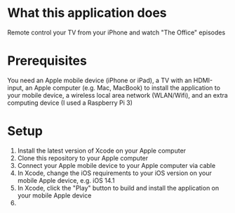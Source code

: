 # What this application does
Remote control your TV from your iPhone and watch "The Office" episodes

# Prerequisites
You need an Apple mobile device (iPhone or iPad), a TV with an HDMI-input, an Apple computer (e.g. Mac, MacBook) to install the application to your mobile device, a wireless local area network (WLAN/Wifi), and an extra computing device (I used a Raspberry Pi 3)

# Setup
1. Install the latest version of Xcode on your Apple computer
2. Clone this repository to your Apple computer
3. Connect your Apple mobile device to your Apple computer via cable
4. In Xcode, change the iOS requirements to your iOS version on your mobile Apple device, e.g. iOS 14.1
5. In Xcode, click the "Play" button to build and install the application on your mobile Apple device
6. 
